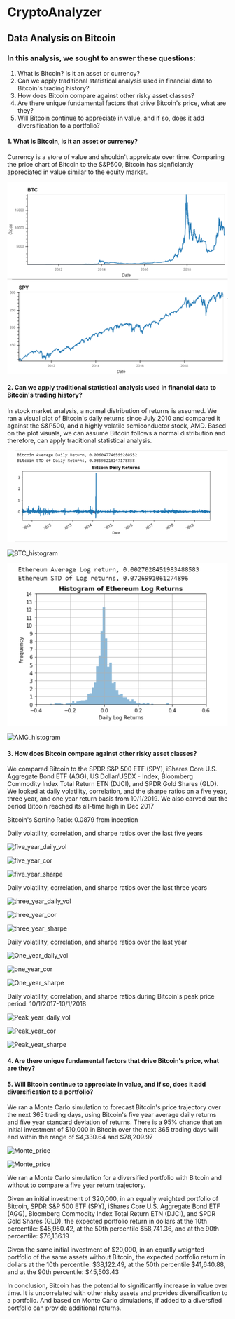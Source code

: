 # CryptoAnalyzer 
  ## Data Analysis on Bitcoin 

### In this analysis, we sought to answer these questions: 
  1. What is Bitcoin? Is it an asset or currency? 
  2. Can we apply traditional statistical analysis used in financial data to Bitcoin's trading history?
  3. How does Bitcoin compare against other risky asset classes? 
  4. Are there unique fundamental factors that drive Bitcoin's price, what are they? 
  5. Will Bitcoin continue to appreciate in value, and if so, does it add diversification to a portfolio? 

#### 1. What is Bitcoin, is it an asset or currency?

Currency is a store of value and shouldn't appreicate over time. Comparing the price chart of Bitcoin to the S&P500, Bitcoin has signficiantly appreciated in value similar to the equity market.  

![BTC_price_chart](Images/BTC_price_chart_inception.png)
![SPY_price_chart](Images/SPY_price_chart_inception.png)

 #### 2. Can we apply traditional statistical analysis used in financial data to Bitcoin's trading history? 
 
 In stock market analysis, a normal distribution of returns is assumed. We ran a visual plot of Bitcoin's daily returns since July 2010 and compared it against the S&P500, and a highly volatile semiconductor stock, AMD. 
 Based on the plot visuals, we can assume Bitcoin follows a normal distribution and therefore, can apply traditional statistical analysis.
 
 ![BTC_daily_returns](Images/Daily_returns_BTC_inception.png)
 
 ![BTC_histogram](BTC_histogram_dailyreturns.png)
 
 ![ETH_daily_returns](Images/ETH_daily_returns_histogram.png)
 
 ![AMG_histogram](AMD_daily_returns_histogram.png)
 
 #### 3. How does Bitcoin compare against other risky asset classes? 

We compared Bitcoin to the SPDR S&P 500 ETF (SPY), iShares Core U.S. Aggregate Bond ETF (AGG), US Dollar/USDX - Index, Bloomberg Commodity Index Total Return ETN (DJCI), and SPDR Gold Shares (GLD).
We looked at daily volatility, correlation, and the sharpe ratios on a five year, three year, and one year return basis from 10/1/2019.
We also carved out the period Bitcoin reached its all-time high in Dec 2017

Bitcoin's Sortino Ratio: 0.0879 from inception 

Daily volatility, correlation, and sharpe ratios over the last five years

 ![five_year_daily_vol](daily_volatility_five.png)
 
 ![five_year_cor](correlation_five_heatmap.png)

![five_year_sharpe](sharpe_five_plot.png)

Daily volatility, correlation, and sharpe ratios over the last three years

 
 ![three_year_daily_vol](daily_volatility_three.png)
 
 ![three_year_cor](correlation_three_heatmap.png)
 
 ![three_year_sharpe](sharpe_three_plot.png)

 
Daily volatility, correlation, and sharpe ratios over the last year

 
 ![One_year_daily_vol](daily_volatility_one.png)
 
 ![one_year_cor](correlation_one_heatmap.png)
  
 ![One_year_sharpe](sharpe_one_plot.png)

Daily volatility, correlation, and sharpe ratios during Bitcoin's peak price period: 10/1/2017-10/1/2018

 
 ![Peak_year_daily_vol](daily_volatility_peak.png)

 ![Peak_year_cor](correlation_peak_heatmap.png)
  
 ![Peak_year_sharpe](sharpe_peak_plot.png)

 #### 4. Are there unique fundamental factors that drive Bitcoin's price, what are they? 
 
 #### 5. Will Bitcoin continue to appreciate in value, and if so, does it add diversification to a portfolio? 
 
We ran a Monte Carlo simulation to forecast Bitcoin's price trajectory over the next 365 trading days, using Bitcoin's five year average daily returns and five year standard deviation of returns. There is a 95% chance that an initial investment of $10,000 in Bitcoin over the next 365 trading days will end within the range of $4,330.64 and $78,209.97 

![Monte_price](Monte_BTC_price.png)

![Monte_price](Monte_BTC_confidence_interval_plot.png)

We ran a Monte Carlo simulation for a diversified portfolio with Bitcoin and without to compare a five year return trajectory. 

Given an initial investment of $20,000, in an equally weighted portfolio of Bitcoin, SPDR S&P 500 ETF (SPY), iShares Core U.S. Aggregate Bond ETF (AGG), Bloomberg Commodity Index Total Return ETN (DJCI), and SPDR Gold Shares (GLD), the expected portfolio return in dollars at the 10th percentile: $45,950.42, at the 50th percentile $58,741.36, and at the 90th percentile: $76,136.19

Given the same initial investment of $20,000, in an equally weighted portfolio of the same assets without Bitcoin, the expected portfolio return in dollars at the 10th percentile: $38,122.49, at the 50th percentile $41,640.88, and at the 90th percentile: $45,503.43

In conclusion, Bitcoin has the potential to significantly increase in value over time. It is uncorrelated with other risky assets and provides diversification to a portfolio. And based on Monte Carlo simulations, if added to a diversfied portfolio can provide additional returns. 
 

